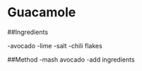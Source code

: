 # Guacamole 
##Ingredients 

-avocado 
-lime
-salt
-chili flakes 

##Method
-mash avocado
-add ingredients


